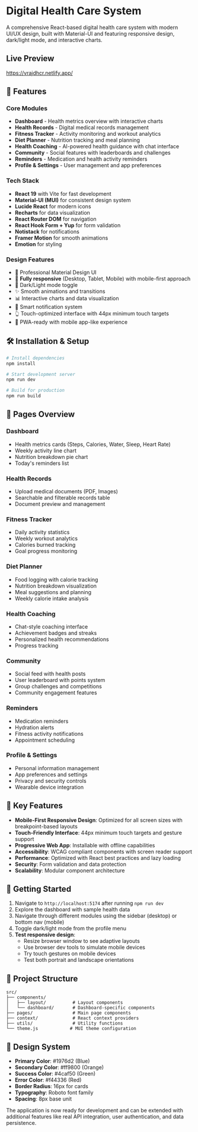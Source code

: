 # Digital Health Care System

A comprehensive React-based digital health care system with modern UI/UX design, built with Material-UI and featuring responsive design, dark/light mode, and interactive charts.



## Live Preview
<a>https://vrajdhcr.netlify.app/</a>
## 🚀 Features

### Core Modules
- **Dashboard** - Health metrics overview with interactive charts
- **Health Records** - Digital medical records management
- **Fitness Tracker** - Activity monitoring and workout analytics
- **Diet Planner** - Nutrition tracking and meal planning
- **Health Coaching** - AI-powered health guidance with chat interface
- **Community** - Social features with leaderboards and challenges
- **Reminders** - Medication and health activity reminders
- **Profile & Settings** - User management and app preferences

### Tech Stack
- **React 19** with Vite for fast development
- **Material-UI (MUI)** for consistent design system
- **Lucide React** for modern icons
- **Recharts** for data visualization
- **React Router DOM** for navigation
- **React Hook Form + Yup** for form validation
- **Notistack** for notifications
- **Framer Motion** for smooth animations
- **Emotion** for styling

### Design Features
- 🎨 Professional Material Design UI
- 📱 **Fully responsive** (Desktop, Tablet, Mobile) with mobile-first approach
- 🌙 Dark/Light mode toggle
- ✨ Smooth animations and transitions
- 📊 Interactive charts and data visualization
- 🔔 Smart notification system
- 👆 Touch-optimized interface with 44px minimum touch targets
- 📲 PWA-ready with mobile app-like experience

## 🛠️ Installation & Setup

```bash
# Install dependencies
npm install

# Start development server
npm run dev

# Build for production
npm run build
```

## 📱 Pages Overview

### Dashboard
- Health metrics cards (Steps, Calories, Water, Sleep, Heart Rate)
- Weekly activity line chart
- Nutrition breakdown pie chart
- Today's reminders list

### Health Records
- Upload medical documents (PDF, Images)
- Searchable and filterable records table
- Document preview and management

### Fitness Tracker
- Daily activity statistics
- Weekly workout analytics
- Calories burned tracking
- Goal progress monitoring

### Diet Planner
- Food logging with calorie tracking
- Nutrition breakdown visualization
- Meal suggestions and planning
- Weekly calorie intake analysis

### Health Coaching
- Chat-style coaching interface
- Achievement badges and streaks
- Personalized health recommendations
- Progress tracking

### Community
- Social feed with health posts
- User leaderboard with points system
- Group challenges and competitions
- Community engagement features

### Reminders
- Medication reminders
- Hydration alerts
- Fitness activity notifications
- Appointment scheduling

### Profile & Settings
- Personal information management
- App preferences and settings
- Privacy and security controls
- Wearable device integration

## 🎯 Key Features

- **Mobile-First Responsive Design**: Optimized for all screen sizes with breakpoint-based layouts
- **Touch-Friendly Interface**: 44px minimum touch targets and gesture support
- **Progressive Web App**: Installable with offline capabilities
- **Accessibility**: WCAG compliant components with screen reader support
- **Performance**: Optimized with React best practices and lazy loading
- **Security**: Form validation and data protection
- **Scalability**: Modular component architecture

## 🚀 Getting Started

1. Navigate to `http://localhost:5174` after running `npm run dev`
2. Explore the dashboard with sample health data
3. Navigate through different modules using the sidebar (desktop) or bottom nav (mobile)
4. Toggle dark/light mode from the profile menu
5. **Test responsive design**:
   - Resize browser window to see adaptive layouts
   - Use browser dev tools to simulate mobile devices
   - Try touch gestures on mobile devices
   - Test both portrait and landscape orientations

## 📁 Project Structure

```
src/
├── components/
│   ├── layout/          # Layout components
│   └── dashboard/       # Dashboard-specific components
├── pages/               # Main page components
├── context/             # React context providers
├── utils/               # Utility functions
└── theme.js            # MUI theme configuration
```

## 🎨 Design System

- **Primary Color**: #1976d2 (Blue)
- **Secondary Color**: #ff9800 (Orange)
- **Success Color**: #4caf50 (Green)
- **Error Color**: #f44336 (Red)
- **Border Radius**: 16px for cards
- **Typography**: Roboto font family
- **Spacing**: 8px base unit

The application is now ready for development and can be extended with additional features like real API integration, user authentication, and data persistence.
